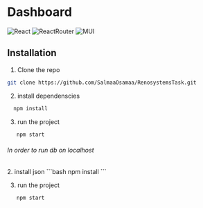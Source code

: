 # Dashboard
![React](https://img.shields.io/badge/React-20232A?style=for-the-badge&logo=react&logoColor=61DAFB)  ![ReactRouter](https://img.shields.io/badge/React_Router-CA4245?style=for-the-badge&logo=react-router&logoColor=white) ![MUI](https://img.shields.io/badge/MUI-38B2AC?style=for-the-badge&logo=MUI&logoColor=white)



## Installation
1. Clone the repo 
```sh
git clone https://github.com/SalmaaOsamaa/RenosystemsTask.git
```

2. install dependenscies
 ```bash
   npm install
  ```
   
3. run the project 
```bash
   npm start
   ```

<h6>In order to run db on localhost</h6>
2. install json
 ```bash
   npm install
  ```
   
3. run the project 
```bash
   npm start
   ```

